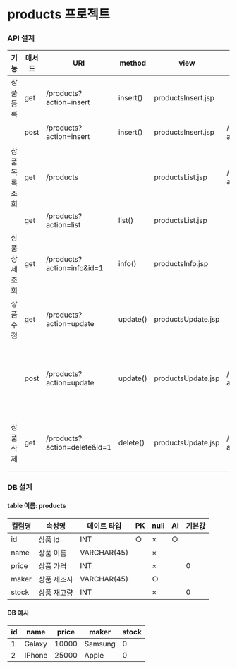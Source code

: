 # products 프로젝트
### API 설계
|기능|매서드|URI|method|view|redirect URI|기타|
|--------|-----|-----|-----|------|-------|-------|
|상품 등록|get|/products?action=insert|insert()|productsInsert.jsp||화면 표시
|				 |post|/products?action=insert|insert()|productsInsert.jsp|/products?action=list|DB 작업
|상품 목록 조회|get|/products||productsList.jsp|/products?action=list
|            |get|/products?action=list|list()|productsList.jsp|
|상품 상세 조회|get|/products?action=info&id=1|info()|productsInfo.jsp|
|상품 수정|get|/products?action=update|update()|productsUpdate.jsp||화면 표시
|				|post|/products?action=update|update()|productsUpdate.jsp|/products?action=list|DB 작업 / name, price 만 변경 가능
|상품 삭제|get|/products?action=delete&id=1|delete()|productsUpdate.jsp|/products?action=list|수정 페이지의 버튼으로 작업


### DB 설계
#### table 이름: products
|컬럼명|속성명|데이트 타입|PK|null|AI|기본값|
|-|------|-----|-------|-|-|-|
|id|상품 id|INT|○|×|○|
|name|상품 이름|VARCHAR(45)||×||
|price|상품 가격|INT||×||0
|maker|상품 제조사|VARCHAR(45)||○||
|stock|상품 재고량|INT||×||0

#### DB 예시
|id|name|price|maker|stock|
|-|------|-----|-------|-|
|1|Galaxy|10000|Samsung|0|
|2|IPhone|25000|Apple  |0|

